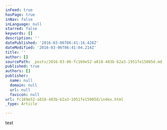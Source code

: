 ```yaml
---
inFeed: true
hasPage: true
inNav: false
inLanguage: null
starred: false
keywords: []
description: ''
datePublished: '2016-03-06T06:41:16.428Z'
dateModified: '2016-03-06T06:41:04.214Z'
title: ''
author: []
sourcePath: _posts/2016-03-06-fc169e52-a818-483b-b2a3-1951fe15085d.md
published: true
authors: []
publisher:
  name: null
  domain: null
  url: null
  favicon: null
url: fc169e52-a818-483b-b2a3-1951fe15085d/index.html
_type: Article

---
```

test